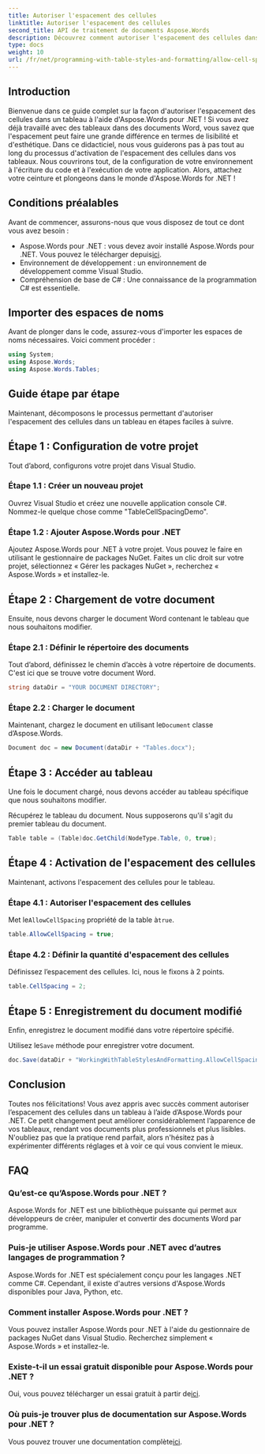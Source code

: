 ```yaml
---
title: Autoriser l'espacement des cellules
linktitle: Autoriser l'espacement des cellules
second_title: API de traitement de documents Aspose.Words
description: Découvrez comment autoriser l'espacement des cellules dans un tableau à l'aide d'Aspose.Words pour .NET avec notre guide détaillé. Parfait pour les développeurs cherchant à améliorer le formatage de leurs documents Word.
type: docs
weight: 10
url: /fr/net/programming-with-table-styles-and-formatting/allow-cell-spacing/
---
```

## Introduction

Bienvenue dans ce guide complet sur la façon d'autoriser l'espacement des cellules dans un tableau à l'aide d'Aspose.Words pour .NET ! Si vous avez déjà travaillé avec des tableaux dans des documents Word, vous savez que l'espacement peut faire une grande différence en termes de lisibilité et d'esthétique. Dans ce didacticiel, nous vous guiderons pas à pas tout au long du processus d'activation de l'espacement des cellules dans vos tableaux. Nous couvrirons tout, de la configuration de votre environnement à l'écriture du code et à l'exécution de votre application. Alors, attachez votre ceinture et plongeons dans le monde d'Aspose.Words for .NET !

## Conditions préalables

Avant de commencer, assurons-nous que vous disposez de tout ce dont vous avez besoin :

- Aspose.Words pour .NET : vous devez avoir installé Aspose.Words pour .NET. Vous pouvez le télécharger depuis[ici](https://releases.aspose.com/words/net/).
- Environnement de développement : un environnement de développement comme Visual Studio.
- Compréhension de base de C# : Une connaissance de la programmation C# est essentielle.

## Importer des espaces de noms

Avant de plonger dans le code, assurez-vous d'importer les espaces de noms nécessaires. Voici comment procéder :

```csharp
using System;
using Aspose.Words;
using Aspose.Words.Tables;
```

## Guide étape par étape

Maintenant, décomposons le processus permettant d'autoriser l'espacement des cellules dans un tableau en étapes faciles à suivre.

## Étape 1 : Configuration de votre projet

Tout d’abord, configurons votre projet dans Visual Studio.

### Étape 1.1 : Créer un nouveau projet

Ouvrez Visual Studio et créez une nouvelle application console C#. Nommez-le quelque chose comme "TableCellSpacingDemo".

### Étape 1.2 : Ajouter Aspose.Words pour .NET

Ajoutez Aspose.Words pour .NET à votre projet. Vous pouvez le faire en utilisant le gestionnaire de packages NuGet. Faites un clic droit sur votre projet, sélectionnez « Gérer les packages NuGet », recherchez « Aspose.Words » et installez-le.

## Étape 2 : Chargement de votre document

Ensuite, nous devons charger le document Word contenant le tableau que nous souhaitons modifier.

### Étape 2.1 : Définir le répertoire des documents

Tout d’abord, définissez le chemin d’accès à votre répertoire de documents. C'est ici que se trouve votre document Word.

```csharp
string dataDir = "YOUR DOCUMENT DIRECTORY";
```

### Étape 2.2 : Charger le document

 Maintenant, chargez le document en utilisant le`Document` classe d’Aspose.Words.

```csharp
Document doc = new Document(dataDir + "Tables.docx");
```

## Étape 3 : Accéder au tableau

Une fois le document chargé, nous devons accéder au tableau spécifique que nous souhaitons modifier.

Récupérez le tableau du document. Nous supposerons qu'il s'agit du premier tableau du document.

```csharp
Table table = (Table)doc.GetChild(NodeType.Table, 0, true);
```

## Étape 4 : Activation de l'espacement des cellules

Maintenant, activons l'espacement des cellules pour le tableau.

### Étape 4.1 : Autoriser l'espacement des cellules

 Met le`AllowCellSpacing` propriété de la table à`true`.

```csharp
table.AllowCellSpacing = true;
```

### Étape 4.2 : Définir la quantité d'espacement des cellules

Définissez l’espacement des cellules. Ici, nous le fixons à 2 points.

```csharp
table.CellSpacing = 2;
```

## Étape 5 : Enregistrement du document modifié

Enfin, enregistrez le document modifié dans votre répertoire spécifié.

 Utilisez le`Save` méthode pour enregistrer votre document.

```csharp
doc.Save(dataDir + "WorkingWithTableStylesAndFormatting.AllowCellSpacing.docx");
```

## Conclusion

Toutes nos félicitations! Vous avez appris avec succès comment autoriser l’espacement des cellules dans un tableau à l’aide d’Aspose.Words pour .NET. Ce petit changement peut améliorer considérablement l’apparence de vos tableaux, rendant vos documents plus professionnels et plus lisibles. N'oubliez pas que la pratique rend parfait, alors n'hésitez pas à expérimenter différents réglages et à voir ce qui vous convient le mieux.

## FAQ

### Qu’est-ce qu’Aspose.Words pour .NET ?

Aspose.Words for .NET est une bibliothèque puissante qui permet aux développeurs de créer, manipuler et convertir des documents Word par programme.

### Puis-je utiliser Aspose.Words pour .NET avec d’autres langages de programmation ?

Aspose.Words for .NET est spécialement conçu pour les langages .NET comme C#. Cependant, il existe d'autres versions d'Aspose.Words disponibles pour Java, Python, etc.

### Comment installer Aspose.Words pour .NET ?

Vous pouvez installer Aspose.Words pour .NET à l'aide du gestionnaire de packages NuGet dans Visual Studio. Recherchez simplement « Aspose.Words » et installez-le.

### Existe-t-il un essai gratuit disponible pour Aspose.Words pour .NET ?

 Oui, vous pouvez télécharger un essai gratuit à partir de[ici](https://releases.aspose.com/).

### Où puis-je trouver plus de documentation sur Aspose.Words pour .NET ?

 Vous pouvez trouver une documentation complète[ici](https://reference.aspose.com/words/net/).